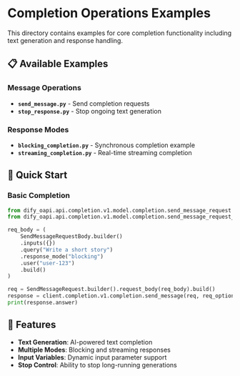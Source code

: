 # Completion Operations Examples

This directory contains examples for core completion functionality including text generation and response handling.

## 📋 Available Examples

### Message Operations
- **`send_message.py`** - Send completion requests
- **`stop_response.py`** - Stop ongoing text generation

### Response Modes
- **`blocking_completion.py`** - Synchronous completion example
- **`streaming_completion.py`** - Real-time streaming completion

## 🚀 Quick Start

### Basic Completion

```python
from dify_oapi.api.completion.v1.model.completion.send_message_request import SendMessageRequest
from dify_oapi.api.completion.v1.model.completion.send_message_request_body import SendMessageRequestBody

req_body = (
    SendMessageRequestBody.builder()
    .inputs({})
    .query("Write a short story")
    .response_mode("blocking")
    .user("user-123")
    .build()
)

req = SendMessageRequest.builder().request_body(req_body).build()
response = client.completion.v1.completion.send_message(req, req_option, False)
print(response.answer)
```

## 🔧 Features

- **Text Generation**: AI-powered text completion
- **Multiple Modes**: Blocking and streaming responses
- **Input Variables**: Dynamic input parameter support
- **Stop Control**: Ability to stop long-running generations